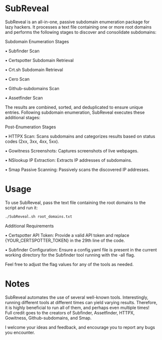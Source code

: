 # SubReveal
SubReveal is an all-in-one, passive subdomain enumeration package for lazy hackers. It processes a text file containing one or more root domains and performs the following stages to discover and consolidate subdomains:

Subdomain Enumeration Stages

•  Subfinder Scan

•  Certspotter Subdomain Retrieval

•  Crt.sh Subdomain Retrieval

•  Cero Scan

•  Github-subdomains Scan

•  Assetfinder Scan

The results are combined, sorted, and deduplicated to ensure unique entries. Following subdomain enumeration, SubReveal executes these additional stages:

Post-Enumeration Stages

•  HTTPX Scan: Scans subdomains and categorizes results based on status codes (2xx, 3xx, 4xx, 5xx).

•  Gowitness Screenshots: Captures screenshots of live webpages.

•  NSlookup IP Extraction: Extracts IP addresses of subdomains.

•  Smap Passive Scanning: Passively scans the discovered IP addresses.

# Usage
To use SubReveal, pass the text file containing the root domains to the script and run it:
```bash
./SubReveal.sh root_domains.txt
```
Additional Requirements

•  Certspotter API Token: Provide a valid API token and replace {YOUR_CERTSPOTTER_TOKEN} in the 29th line of the code.

•  Subfinder Configuration: Ensure a config.yaml file is present in the current working directory for the Subfinder tool running with the -all flag.

Feel free to adjust the flag values for any of the tools as needed.

# Notes
SubReveal automates the use of several well-known tools. Interestingly, running different tools at different times can yield varying results. Therefore, it is highly beneficial to run all of them, and perhaps even multiple times! Full credit goes to the creators of Subfinder, Assetfinder, HTTPX, Gowitness, Github-subdomains, and Smap.

I welcome your ideas and feedback, and encourage you to report any bugs you encounter.
